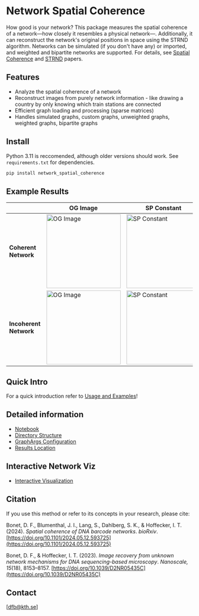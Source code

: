 # Network Spatial Coherence
How good is your network? This package measures the spatial coherence of a network—how closely it resembles a physical network—. Additionally, it can reconstruct the network's original positions in space using the STRND algorithm. Networks can be simulated (if you don't have any) or imported, and weighted and bipartite networks are supported. For details, see [Spatial Coherence](https://www.biorxiv.org/content/10.1101/2024.05.12.593725v1.abstract) and [STRND](https://pubs.rsc.org/en/content/articlehtml/2023/nr/d2nr05435c) papers.

## Features
- Analyze the spatial coherence of a network
- Reconstruct images from purely network information - like drawing a country by only knowing which train stations are connected
- Efficient graph loading and processing (sparse matrices)
- Handles simulated graphs, custom graphs, unweighted graphs, weighted graphs, bipartite graphs


## Install
Python 3.11 is reccomended, although older versions should work. See `requirements.txt` for dependencies.

```bash
pip install network_spatial_coherence
```


## Example Results

<table>
  <thead>
    <tr>
      <th></th> <!-- Empty header for the first column -->
      <th>OG Image</th>
      <th>SP Constant</th>
      <th>Net Dim</th>
      <th>Gram Mat</th>
      <th>REC Image</th>
    </tr>
  </thead>
  <tbody>
    <tr>
      <td><strong>Coherent Network</strong></td>
      <td><img src="./network_spatial_coherence/example_plots/spatially_coherent/1.png" alt="OG Image" width="200"/></td>
      <td><img src="./network_spatial_coherence/example_plots/spatially_coherent/2.svg" alt="SP Constant" width="200"/></td>
      <td><img src="./network_spatial_coherence/example_plots/spatially_coherent/3.svg" alt="Net Dim" width="200"/></td>
      <td><img src="./network_spatial_coherence/example_plots/spatially_coherent/4.svg" alt="Gram Mat" width="200"/></td>
      <td><img src="./network_spatial_coherence/example_plots/spatially_coherent/5.png" alt="REC Image" width="200"/></td>
    </tr>
    <tr>
      <td><strong>Incoherent Network</strong></td>
      <td><img src="./network_spatial_coherence/example_plots/spatially_incoherent/1.png" alt="OG Image" width="200"/></td>
      <td><img src="./network_spatial_coherence/example_plots/spatially_incoherent/2.svg" alt="SP Constant" width="200"/></td>
      <td><img src="./network_spatial_coherence/example_plots/spatially_incoherent/3.svg" alt="Net Dim" width="200"/></td>
      <td><img src="./network_spatial_coherence/example_plots/spatially_incoherent/4.svg" alt="Gram Mat" width="200"/></td>
      <td><img src="./network_spatial_coherence/example_plots/spatially_incoherent/5.png" alt="REC Image" width="200"/></td>
    </tr>
  </tbody>
</table>

## Quick Intro
For a quick introduction refer to [Usage and Examples](./network_spatial_coherence/markdown_files/usage.md)!


## Detailed information
- [Notebook](./network_spatial_coherence/notebook/run_synthetic_and_exp_pipeline.ipynb)
- [Directory Structure](./network_spatial_coherence/markdown_files/directory_structure.md)
- [GraphArgs Configuration](./network_spatial_coherence/markdown_files/graph_args.md)
- [Results Location](./network_spatial_coherence/markdown_files/results.md)

## Interactive Network Viz
- [Interactive Visualization](https://DavidFernandezBonet.github.io/Network_Spatial_Coherence/network_spatial_coherence/viz_3d.html)

## Citation
If you use this method or refer to its concepts in your research, please cite:  

Bonet, D. F., Blumenthal, J. I., Lang, S., Dahlberg, S. K., & Hoffecker, I. T. (2024). *Spatial coherence of DNA barcode networks*. *bioRxiv*. [https://doi.org/10.1101/2024.05.12.593725](https://doi.org/10.1101/2024.05.12.593725)

Bonet, D. F., & Hoffecker, I. T. (2023). *Image recovery from unknown network mechanisms for DNA sequencing-based microscopy*. *Nanoscale, 15*(18), 8153–8157. [https://doi.org/10.1039/D2NR05435C](https://doi.org/10.1039/D2NR05435C)







## Contact
[dfb@kth.se]
